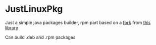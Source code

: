 # JustLinuxPkg
Just a simple java packages builder, rpm part based on a [fork](https://github.com/weoses/redline) from [this library](https://github.com/craigwblake/redline) 

Can build .deb and .rpm packages

